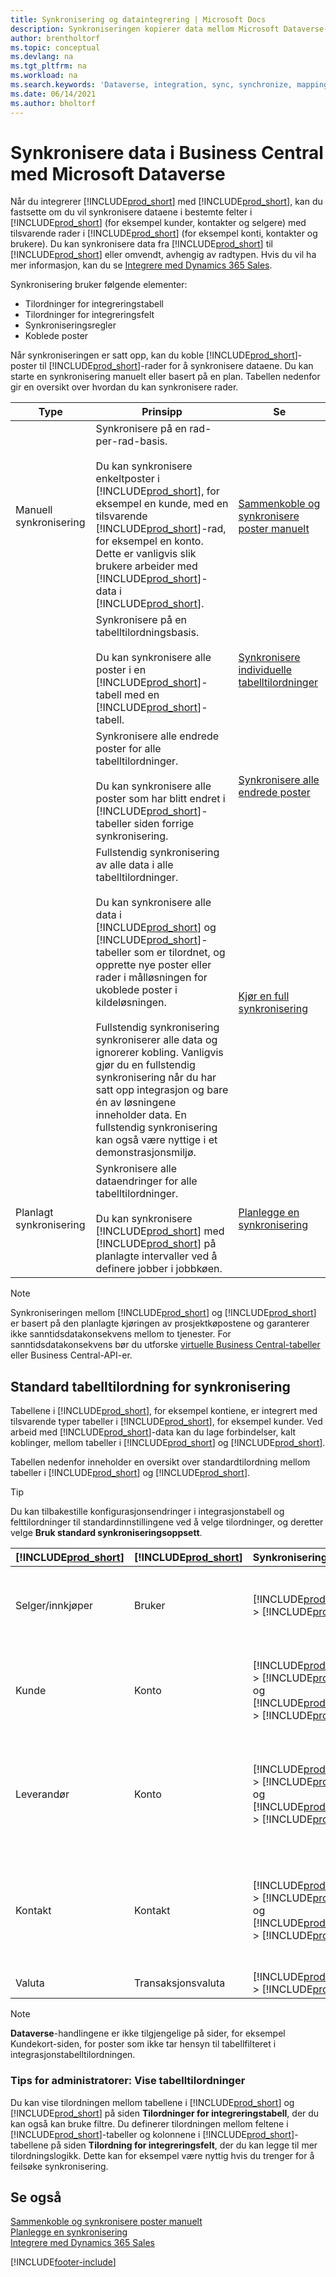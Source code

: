 ```yaml
---
title: Synkronisering og dataintegrering | Microsoft Docs
description: Synkroniseringen kopierer data mellom Microsoft Dataverse-tabeller og Business Central-poster og holder dataene i begge systemene oppdatert.
author: brentholtorf
ms.topic: conceptual
ms.devlang: na
ms.tgt_pltfrm: na
ms.workload: na
ms.search.keywords: 'Dataverse, integration, sync, synchronize, mapping'
ms.date: 06/14/2021
ms.author: bholtorf
---
```


# <a name="synchronizing-data-in-business-central-with-microsoft-dataverse"></a><a name="synchronizing-data-in-business-central-with-microsoft-dataverse"></a><a name="synchronizing-data-in-business-central-with-microsoft-dataverse"></a>Synkronisere data i Business Central med Microsoft Dataverse


Når du integrerer [!INCLUDE[prod_short](includes/cds_long_md.md)] med [!INCLUDE[prod_short](includes/prod_short.md)], kan du fastsette om du vil synkronisere dataene i bestemte felter i [!INCLUDE[prod_short](includes/prod_short.md)] (for eksempel kunder, kontakter og selgere) med tilsvarende rader i [!INCLUDE[prod_short](includes/cds_long_md.md)] (for eksempel konti, kontakter og brukere). Du kan synkronisere data fra [!INCLUDE[prod_short](includes/cds_long_md.md)] til [!INCLUDE[prod_short](includes/prod_short.md)] eller omvendt, avhengig av radtypen. Hvis du vil ha mer informasjon, kan du se [Integrere med Dynamics 365 Sales](admin-prepare-dynamics-365-for-sales-for-integration.md).  

Synkronisering bruker følgende elementer:

* Tilordninger for integreringstabell
* Tilordninger for integreringsfelt
* Synkroniseringsregler
* Koblede poster

Når synkroniseringen er satt opp, kan du koble [!INCLUDE[prod_short](includes/prod_short.md)]-poster til [!INCLUDE[prod_short](includes/cds_long_md.md)]-rader for å synkronisere dataene. Du kan starte en synkronisering manuelt eller basert på en plan. Tabellen nedenfor gir en oversikt over hvordan du kan synkronisere rader.  

|  Type  |  Prinsipp  |  Se  |  
|--------|----------|-------|  
|Manuell synkronisering|Synkronisere på en rad-per-rad-basis.<br /><br /> Du kan synkronisere enkeltposter i [!INCLUDE[prod_short](includes/prod_short.md)], for eksempel en kunde, med en tilsvarende [!INCLUDE[prod_short](includes/cds_long_md.md)]-rad, for eksempel en konto. Dette er vanligvis slik brukere arbeider med [!INCLUDE[prod_short](includes/cds_long_md.md)]-data i [!INCLUDE[prod_short](includes/prod_short.md)].|[Sammenkoble og synkronisere poster manuelt](admin-manual-synchronization-of-table-mappings.md#synchronize-individual-table-mappings)|  
|  |Synkronisere på en tabelltilordningsbasis.<br /><br /> Du kan synkronisere alle poster i en [!INCLUDE[prod_short](includes/prod_short.md)]-tabell med en [!INCLUDE[prod_short](includes/cds_long_md.md)]-tabell.|[Synkronisere individuelle tabelltilordninger](admin-manual-synchronization-of-table-mappings.md#synchronize-individual-table-mappings)|  
||Synkronisere alle endrede poster for alle tabelltilordninger.<br /><br /> Du kan synkronisere alle poster som har blitt endret i [!INCLUDE[prod_short](includes/prod_short.md)]-tabeller siden forrige synkronisering.|[Synkronisere alle endrede poster](admin-manual-synchronization-of-table-mappings.md#synchronizing-all-modified-records)|
||Fullstendig synkronisering av alle data i alle tabelltilordninger.<br /><br /> Du kan synkronisere alle data i [!INCLUDE[prod_short](includes/prod_short.md)] og [!INCLUDE[prod_short](includes/cds_long_md.md)]-tabeller som er tilordnet, og opprette nye poster eller rader i målløsningen for ukoblede poster i kildeløsningen.<br /><br /> Fullstendig synkronisering synkroniserer alle data og ignorerer kobling. Vanligvis gjør du en fullstendig synkronisering når du har satt opp integrasjon og bare én av løsningene inneholder data. En fullstendig synkronisering kan også være nyttige i et demonstrasjonsmiljø.|[Kjør en full synkronisering](admin-manual-synchronization-of-table-mappings.md#run-a-full-synchronization)|  
|Planlagt synkronisering|Synkronisere alle dataendringer for alle tabelltilordninger.<br /><br /> Du kan synkronisere [!INCLUDE[prod_short](includes/prod_short.md)] med [!INCLUDE[prod_short](includes/cds_long_md.md)] på planlagte intervaller ved å definere jobber i jobbkøen.|[Planlegge en synkronisering](admin-scheduled-synchronization-using-the-synchronization-job-queue-entries.md)|  

> [!NOTE]
> Synkroniseringen mellom [!INCLUDE[prod_short](includes/cds_long_md.md)] og [!INCLUDE[prod_short](includes/prod_short.md)] er basert på den planlagte kjøringen av prosjektkøpostene og garanterer ikke sanntidsdatakonsekvens mellom to tjenester. For sanntidsdatakonsekvens bør du utforske [virtuelle Business Central-tabeller](/dynamics365/business-central/dev-itpro/powerplatform/powerplat-overview) eller Business Central-API-er.   


## <a name="standard-table-mapping-for-synchronization"></a><a name="standard-table-mapping-for-synchronization"></a><a name="standard-table-mapping-for-synchronization"></a>Standard tabelltilordning for synkronisering
Tabellene i [!INCLUDE[prod_short](includes/cds_long_md.md)], for eksempel kontiene, er integrert med tilsvarende typer tabeller i [!INCLUDE[prod_short](includes/prod_short.md)], for eksempel kunder. Ved arbeid med [!INCLUDE[prod_short](includes/cds_long_md.md)]-data kan du lage forbindelser, kalt koblinger, mellom tabeller i [!INCLUDE[prod_short](includes/prod_short.md)] og [!INCLUDE[prod_short](includes/cds_long_md.md)].

Tabellen nedenfor inneholder en oversikt over standardtilordning mellom tabeller i [!INCLUDE[prod_short](includes/prod_short.md)] og [!INCLUDE[prod_short](includes/cds_long_md.md)].

> [!TIP]
> Du kan tilbakestille konfigurasjonsendringer i integrasjonstabell og felttilordninger til standardinnstillingene ved å velge tilordninger, og deretter velge **Bruk standard synkroniseringsoppsett**.

| [!INCLUDE[prod_short](includes/prod_short.md)] | [!INCLUDE[prod_short](includes/cds_long_md.md)] | Synkroniseringsretning | Standardfilter |
|---------------------------------------------|----------------------------------------------|---------------------------|----------------|
| Selger/innkjøper | Bruker | [!INCLUDE[prod_short](includes/cds_long_md.md)] -> [!INCLUDE[prod_short](includes/prod_short.md)] | [!INCLUDE[prod_short](includes/cds_long_md.md)]-kontaktfilter: **Status** er **Nei**, **Bruker lisensiert** er **Ja**, integreringsbrukermodus er **Nei** |
| Kunde | Konto | [!INCLUDE[prod_short](includes/prod_short.md)] -> [!INCLUDE[prod_short](includes/cds_long_md.md)] og [!INCLUDE[prod_short](includes/cds_long_md.md)] -> [!INCLUDE[prod_short](includes/prod_short.md)] | [!INCLUDE[prod_short](includes/cds_long_md.md)]-kontofilter: **Relasjonstype** er **Kunde** og **Status** er **Aktiv**. [!INCLUDE[prod_short](includes/prod_short.md)]-filter: **Blokkert** er tom (kunden er ikke sperret). |
| Leverandør | Konto | [!INCLUDE[prod_short](includes/prod_short.md)] -> [!INCLUDE[prod_short](includes/cds_long_md.md)] og [!INCLUDE[prod_short](includes/cds_long_md.md)] -> [!INCLUDE[prod_short](includes/prod_short.md)] | [!INCLUDE[prod_short](includes/cds_long_md.md)]-kontofilter: **Relasjonstype** er **Leverandør** og **Status** er **Aktiv**. [!INCLUDE[prod_short](includes/prod_short.md)]-filter: **Blokkert** er tom (leverandøren er ikke sperret). |
| Kontakt | Kontakt | [!INCLUDE[prod_short](includes/prod_short.md)] -> [!INCLUDE[prod_short](includes/cds_long_md.md)] og [!INCLUDE[prod_short](includes/cds_long_md.md)] -> [!INCLUDE[prod_short](includes/prod_short.md)] | [!INCLUDE[prod_short](includes/prod_short.md)]-kontaktfilter: **Type** er **Person** og kontakten er tilordnet til et selskap. [!INCLUDE[prod_short](includes/cds_long_md.md)]-kontaktfilter: Kontakten er tilordnet et firma, og overordnet kundetype er **Kunde**. |
| Valuta | Transaksjonsvaluta | [!INCLUDE[prod_short](includes/prod_short.md)] -> [!INCLUDE[prod_short](includes/cds_long_md.md)] |  |

> [!NOTE]
> **Dataverse**-handlingene er ikke tilgjengelige på sider, for eksempel Kundekort-siden, for poster som ikke tar hensyn til tabellfilteret i integrasjonstabelltilordningen.

### <a name="tip-for-admins-viewing-table-mappings"></a><a name="tip-for-admins-viewing-table-mappings"></a><a name="tip-for-admins-viewing-table-mappings"></a>Tips for administratorer: Vise tabelltilordninger
Du kan vise tilordningen mellom tabellene i [!INCLUDE[prod_short](includes/cds_long_md.md)] og [!INCLUDE[prod_short](includes/prod_short.md)] på siden **Tilordninger for integreringstabell**, der du kan også kan bruke filtre. Du definerer tilordningen mellom feltene i [!INCLUDE[prod_short](includes/prod_short.md)]-tabeller og kolonnene i [!INCLUDE[prod_short](includes/cds_long_md.md)]-tabellene på siden **Tilordning for integreringsfelt**, der du kan legge til mer tilordningslogikk. Dette kan for eksempel være nyttig hvis du trenger for å feilsøke synkronisering.

## <a name="see-also"></a><a name="see-also"></a><a name="see-also"></a>Se også
[Sammenkoble og synkronisere poster manuelt](admin-how-to-couple-and-synchronize-records-manually.md)   
[Planlegge en synkronisering](admin-scheduled-synchronization-using-the-synchronization-job-queue-entries.md)   
[Integrere med Dynamics 365 Sales](admin-prepare-dynamics-365-for-sales-for-integration.md)


[!INCLUDE[footer-include](includes/footer-banner.md)]
